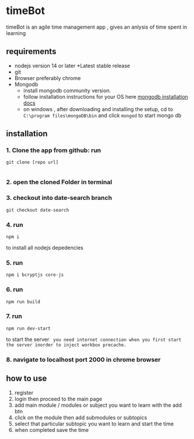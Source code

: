 # timeBot 

timeBot is an agile time management app , gives an anlysis of time 
spent in learning

## requirements
* nodejs version 14 or later *Latest stable release
* git 
* Browser preferably chrome
* Mongodb 
   - install mongodb community version.
   - follow installation instructions for your OS here <a href="https://docs.mongodb.com/manual/administration/install-community/">mongodb installation docs</a>
   - on windows , after downloading and installing the setup, cd to `C:\program files\mongoDB\bin` and click `mongod` to start mongo db
  
      
## installation 
### 1. Clone the app from github: run
``` 
git clone [repo url]
 
 ```
### 2. open the cloned Folder in terminal

### 3. checkout into date-search branch
``` 
git checkout date-search

 ```
### 4. run 
 ```
 npm i 
 ```
  to install all nodejs depedencies 

### 5. run 
``` 
npm i bcryptjs core-js 
```
### 6. run  
```
npm run build
```

### 7. run 
``` 
npm run dev-start 

```
to start the server ` you need internet connection when you first start the server inorder to inject workbox precache.`

### 8. navigate to localhost port 2000 in chrome browser 

## how to use 
1. register 
2. login then proceed to the main page 
2. add main module / modules or subject you want to learn with the add btn 
3. click on the module then add submodules or subtopics 
4. select that particular subtopic you want to learn and start the time 
5. when completed save the time 

